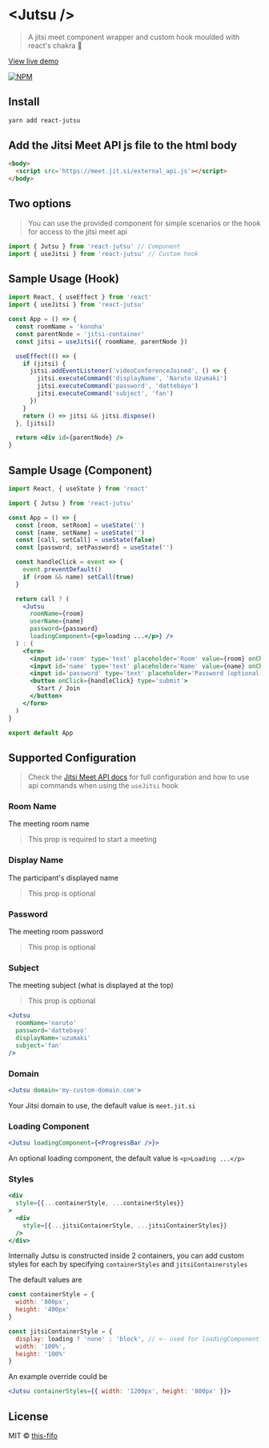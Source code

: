 # &lt;Jutsu /&gt;
> A jitsi meet component wrapper and custom hook moulded with react's chakra 💠

[View live demo](https://this-fifo.github.io/jutsu/)

[![NPM](https://img.shields.io/npm/v/react-jutsu.svg)](https://www.npmjs.com/package/react-jutsu)

## Install

```bash
yarn add react-jutsu
```

## Add the Jitsi Meet API js file to the html body

```html
<body>
  <script src='https://meet.jit.si/external_api.js'></script>
</body>
```

## Two options
> You can use the provided component for simple scenarios or the hook for access to the jitsi meet api
```js
import { Jutsu } from 'react-jutsu' // Component
import { useJitsi } from 'react-jutsu' // Custom hook
```

## Sample Usage (Hook)
```jsx
import React, { useEffect } from 'react'
import { useJitsi } from 'react-jutsu'

const App = () => {
  const roomName = 'konoha'
  const parentNode = 'jitsi-container'
  const jitsi = useJitsi({ roomName, parentNode })

  useEffect(() => {
    if (jitsi) {
      jitsi.addEventListener('videoConferenceJoined', () => {
        jitsi.executeCommand('displayName', 'Naruto Uzumaki')
        jitsi.executeCommand('password', 'dattebayo')
        jitsi.executeCommand('subject', 'fan')
      })
    }
    return () => jitsi && jitsi.dispose()
  }, [jitsi])

  return <div id={parentNode} />
}
```

## Sample Usage (Component)
```jsx
import React, { useState } from 'react'

import { Jutsu } from 'react-jutsu'

const App = () => {
  const [room, setRoom] = useState('')
  const [name, setName] = useState('')
  const [call, setCall] = useState(false)
  const [password, setPassword] = useState('')

  const handleClick = event => {
    event.preventDefault()
    if (room && name) setCall(true)
  }

  return call ? (
    <Jutsu
      roomName={room}
      userName={name}
      password={password}
      loadingComponent={<p>loading ...</p>} />
  ) : (
    <form>
      <input id='room' type='text' placeholder='Room' value={room} onChange={(e) => setRoom(e.target.value)} />
      <input id='name' type='text' placeholder='Name' value={name} onChange={(e) => setName(e.target.value)} />
      <input id='password' type='text' placeholder='Password (optional)' value={password} onChange={(e) => setPassword(e.target.value)} />
      <button onClick={handleClick} type='submit'>
        Start / Join
      </button>
    </form>
  )
}

export default App
```

## Supported Configuration
> Check the [Jitsi Meet API docs](https://github.com/jitsi/jitsi-meet/blob/master/doc/api.md#api--new-jitsimeetexternalapidomain-options) for full configuration and how to use api commands when using the `useJitsi` hook

### Room Name
The meeting room name
>This prop is required to start a meeting

### Display Name
The participant's displayed name
>This prop is optional

### Password
The meeting room password
>This prop is optional

### Subject
The meeting subject (what is displayed at the top)
>This prop is optional

```jsx
<Jutsu 
  roomName='naruto'
  password='dattebayo'
  displayName='uzumaki'
  subject='fan'
/>
```

### Domain
```jsx
<Jutsu domain='my-custom-domain.com'>
```
Your Jitsi domain to use, the default value is `meet.jit.si`

### Loading Component
```jsx
<Jutsu loadingComponent={<ProgressBar />}>
```
An optional loading component, the default value is `<p>Loading ...</p>`

### Styles
```jsx
<div
  style={{...containerStyle, ...containerStyles}}
>
  <div
    style={{...jitsiContainerStyle, ...jitsiContainerStyles}}
  />
</div>
```
Internally Jutsu is constructed inside 2 containers, you can add custom styles for each by specifying `containerStyles` and `jitsiContainerstyles`

The default values are

```js
const containerStyle = {
  width: '800px',
  height: '400px'
}

const jitsiContainerStyle = {
  display: loading ? 'none' : 'block', // <- used for loadingComponent logic
  width: '100%',
  height: '100%'
}
```

An example override could be
```jsx
<Jutsu containerStyles={{ width: '1200px', height: '800px' }}>
```

## License

MIT © [this-fifo](https://github.com/this-fifo)

